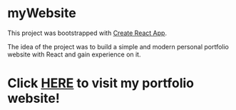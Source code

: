 # myWebsite

This project was bootstrapped with [Create React App](https://github.com/facebook/create-react-app).

The idea of the project was to build a simple and modern personal portfolio website with React and gain experience on it. 

# Click [HERE](https://my-website-edwinmursia.vercel.app/) to visit my portfolio website!
